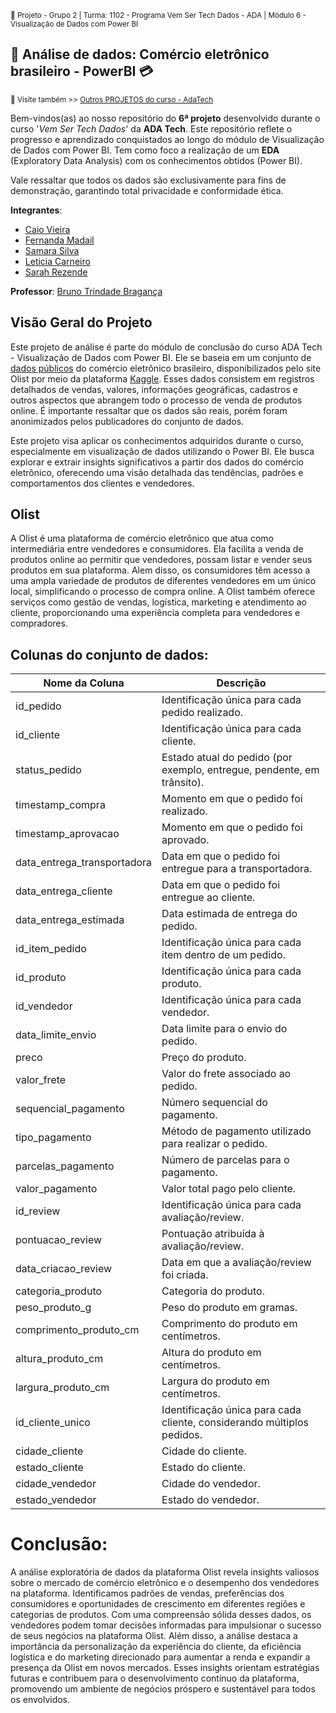 <sub> 📂 Projeto - Grupo 2 | Turma: 1102 - Programa Vem Ser Tech Dados - ADA | Módulo 6 - Visualização de Dados com Power BI  </sub> 

## 🔎 **Análise de dados: Comércio eletrônico brasileiro - PowerBI** 💳

<sub> 🔗 Visite também >> [Outros PROJETOS do curso - AdaTech](https://github.com/SarahFeanor/Projetos_Curso_AdaTech) </sub>

Bem-vindos(as) ao nosso repositório do **6ª projeto** desenvolvido durante o curso '_Vem Ser Tech Dados_' da **ADA Tech**. Este repositório reflete o progresso e aprendizado conquistados ao longo do módulo de Visualização de Dados com Power BI. Tem como foco a realização de um **EDA** (Exploratory Data Analysis) com os conhecimentos obtidos (Power BI).

Vale ressaltar que todos os dados são exclusivamente para fins de demonstração, garantindo total privacidade e conformidade ética.

**Integrantes**:

- [Caio Vieira](https://www.linkedin.com/in/caio-miazzi-86454617b/)
- [Fernanda Madail](https://www.linkedin.com/in/fernanda-madail-969804199/)
- [Samara Silva](https://www.linkedin.com/in/samara-as/)
- [Leticia Carneiro](https://www.linkedin.com/in/leticia-oliv/)
- [Sarah Rezende](https://www.linkedin.com/in/sarahfrezende/)

**Professor**: 
[Bruno Trindade Bragança](https://www.linkedin.com/in/brunotrbr/)

## Visão Geral do Projeto

Este projeto de análise é parte do módulo de conclusão do curso ADA Tech - Visualização de Dados com Power BI. Ele se baseia em um conjunto de [dados públicos](https://www.kaggle.com/datasets/olistbr/brazilian-ecommerce) do comércio eletrônico brasileiro, disponibilizados pelo site Olist por meio da plataforma [Kaggle](https://www.kaggle.com/datasets/olistbr/brazilian-ecommerce). Esses dados consistem em registros detalhados de vendas, valores, informações geográficas, cadastros e outros aspectos que abrangem todo o processo de venda de produtos online. É importante ressaltar que os dados são reais, porém foram anonimizados pelos publicadores do conjunto de dados.

Este projeto visa aplicar os conhecimentos adquiridos durante o curso, especialmente em visualização de dados utilizando o Power BI. Ele busca explorar e extrair insights significativos a partir dos dados do comércio eletrônico, oferecendo uma visão detalhada das tendências, padrões e comportamentos dos clientes e vendedores.

## Olist

A Olist é uma plataforma de comércio eletrônico que atua como intermediária entre vendedores e consumidores. 
Ela facilita a venda de produtos online ao permitir que vendedores, possam listar e vender seus produtos em sua plataforma. Alem disso, os consumidores têm acesso a uma ampla variedade de produtos de diferentes vendedores em um único local, simplificando o processo de compra online. A Olist também oferece serviços como gestão de vendas, logística, marketing e atendimento ao cliente, proporcionando uma experiência completa para vendedores e compradores.




## Colunas do conjunto de dados:

| Nome da Coluna            | Descrição                                                               |
|--------------------------|------------------------------------------------------------------------|
| id_pedido                | Identificação única para cada pedido realizado.                       |
| id_cliente               | Identificação única para cada cliente.                                 |
| status_pedido            | Estado atual do pedido (por exemplo, entregue, pendente, em trânsito). |
| timestamp_compra         | Momento em que o pedido foi realizado.                                 |
| timestamp_aprovacao      | Momento em que o pedido foi aprovado.                                  |
| data_entrega_transportadora | Data em que o pedido foi entregue para a transportadora.             |
| data_entrega_cliente     | Data em que o pedido foi entregue ao cliente.                          |
| data_entrega_estimada    | Data estimada de entrega do pedido.                                    |
| id_item_pedido           | Identificação única para cada item dentro de um pedido.                |
| id_produto               | Identificação única para cada produto.                                 |
| id_vendedor              | Identificação única para cada vendedor.                                |
| data_limite_envio        | Data limite para o envio do pedido.                                    |
| preco                    | Preço do produto.                                                      |
| valor_frete              | Valor do frete associado ao pedido.                                    |
| sequencial_pagamento     | Número sequencial do pagamento.                                        |
| tipo_pagamento           | Método de pagamento utilizado para realizar o pedido.                   |
| parcelas_pagamento       | Número de parcelas para o pagamento.                                   |
| valor_pagamento          | Valor total pago pelo cliente.                                         |
| id_review                | Identificação única para cada avaliação/review.                        |
| pontuacao_review         | Pontuação atribuída à avaliação/review.                                |
| data_criacao_review      | Data em que a avaliação/review foi criada.                             |
| categoria_produto        | Categoria do produto.                                                  |
| peso_produto_g           | Peso do produto em gramas.                                             |
| comprimento_produto_cm   | Comprimento do produto em centímetros.                                 |
| altura_produto_cm        | Altura do produto em centímetros.                                      |
| largura_produto_cm       | Largura do produto em centímetros.                                     |
| id_cliente_unico         | Identificação única para cada cliente, considerando múltiplos pedidos.  |
| cidade_cliente           | Cidade do cliente.                                                     |
| estado_cliente           | Estado do cliente.                                                     |
| cidade_vendedor          | Cidade do vendedor.                                                    |
| estado_vendedor          | Estado do vendedor.                                                    |

# Conclusão:

A análise exploratória de dados da plataforma Olist revela insights valiosos sobre o mercado de comércio eletrônico e o desempenho dos vendedores na plataforma. Identificamos padrões de vendas, preferências dos consumidores e oportunidades de crescimento em diferentes regiões e categorias de produtos. 
Com uma compreensão sólida desses dados, os vendedores podem tomar decisões informadas para impulsionar o sucesso de seus negócios na plataforma Olist. 
Além disso, a análise destaca a importância da personalização da experiência do cliente, da eficiência logística e do marketing direcionado para aumentar a renda e expandir a presença da Olist em novos mercados. 
Esses insights orientam estratégias futuras e contribuem para o desenvolvimento contínuo da plataforma, promovendo um ambiente de negócios próspero e sustentável para todos os envolvidos.
